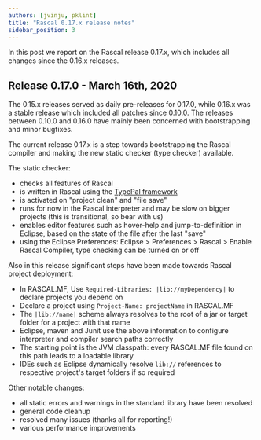 ```yaml
---
authors: [jvinju, pklint]
title: "Rascal 0.17.x release notes"
sidebar_position: 3
---
```


In this post we report on the Rascal release 0.17.x, which includes all changes since the 0.16.x releases. 

<!--truncate-->

## Release 0.17.0 - March 16th, 2020

The 0.15.x releases served as daily pre-releases for 0.17.0, while 0.16.x was a stable release which included all patches since 0.10.0. The releases between 0.10.0 and 0.16.0 have mainly been concerned with bootstrapping and minor bugfixes.

The current release 0.17.x is a step towards bootstrapping the Rascal compiler and making the new static checker (type checker) available. 

The static checker:

* checks all features of Rascal
* is written in Rascal using the [TypePal framework](https://github.com/usethesource/typepal)
* is activated on "project clean" and "file save"
* runs for now in the Rascal interpreter and may be slow on bigger projects (this is transitional, so bear with us)
* enables editor features such as hover-help and jump-to-definition in Eclipse, based on the state of the file after the last "save"
* using the Eclipse Preferences: Eclipse > Preferences > Rascal > Enable Rascal Compiler, type checking can be turned on or off

Also in this release significant steps have been made towards Rascal project deployment:

* In RASCAL.MF, Use `Required-Libraries: |lib://myDependency|` to declare projects you depend on
* Declare a project using `Project-Name: projectName` in RASCAL.MF
* The `|lib://name|` scheme always resolves to the root of a jar or target folder for a project with that name
* Eclipse, maven and Junit use the above information to configure interpreter and compiler search paths correctly
* The starting point is the JVM classpath: every RASCAL.MF file found on this path leads to a loadable library
* IDEs such as Eclipse dynamically resolve `lib://` references to respective project's target folders if so required

Other notable changes:

* all static errors and warnings in the standard library have been resolved
* general code cleanup
* resolved many issues (thanks all for reporting!)
* various performance improvements
